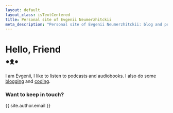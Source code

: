 ```yaml
---
layout: default
layout_class: isTextCentered
title: Personal site of Evgenii Neumerzhitckii
meta_description: "Personal site of Evgenii Neumerzhitckii: blog and projects."
---
```


<h1>
  Hello, Friend
  <br>
  •ᴥ•
</h1>

I am Evgenii, I like to listen to podcasts and audiobooks. I also do some [blogging](/blog/) and [coding](/projects/).

### Want to keep in touch?

{{ site.author.email }}

<br>
